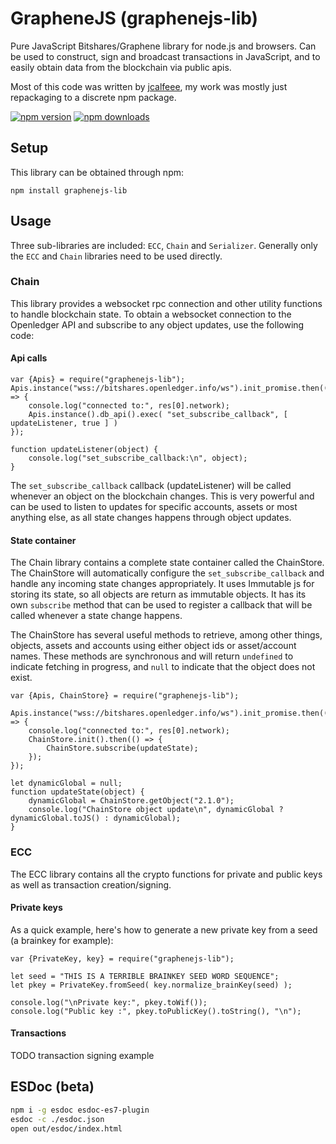 # GrapheneJS (graphenejs-lib)

Pure JavaScript Bitshares/Graphene library for node.js and browsers. Can be used to construct, sign and broadcast transactions in JavaScript, and to easily obtain data from the blockchain via public apis.

Most of this code was written by [jcalfeee](https://github.com/jcalfee), my work was mostly just repackaging to a discrete npm package.

[![npm version](https://img.shields.io/npm/v/graphenejs-lib.svg?style=flat-square)](https://www.npmjs.com/package/graphenejs-lib)
[![npm downloads](https://img.shields.io/npm/dm/graphenejs-lib.svg?style=flat-square)](https://www.npmjs.com/package/graphenejs-lib)


## Setup

This library can be obtained through npm:
```
npm install graphenejs-lib
```

## Usage

Three sub-libraries are included: `ECC`, `Chain` and `Serializer`. Generally only the `ECC` and `Chain` libraries need to be used directly.

### Chain
This library provides a websocket rpc connection and other utility functions to handle blockchain state. To obtain a websocket connection to the Openledger API and subscribe to any object updates, use the following code:

#### Api calls
```
var {Apis} = require("graphenejs-lib");
Apis.instance("wss://bitshares.openledger.info/ws").init_promise.then((res) => {
    console.log("connected to:", res[0].network);
    Apis.instance().db_api().exec( "set_subscribe_callback", [ updateListener, true ] )
});

function updateListener(object) {
    console.log("set_subscribe_callback:\n", object);
}
```
The `set_subscribe_callback` callback (updateListener) will be called whenever an object on the blockchain changes. This is very powerful and can be used to listen to updates for specific accounts, assets or most anything else, as all state changes happens through object updates.

#### State container
The Chain library contains a complete state container called the ChainStore. The ChainStore will automatically configure the `set_subscribe_callback` and handle any incoming state changes appropriately. It uses Immutable js for storing its state, so all objects are return as immutable objects. It has its own `subscribe` method that can be used to register a callback that will be called whenever a state change happens.

The ChainStore has several useful methods to retrieve, among other things, objects, assets and accounts using either object ids or asset/account names. These methods are synchronous and will return `undefined` to indicate fetching in progress, and `null` to indicate that the object does not exist.

```
var {Apis, ChainStore} = require("graphenejs-lib");

Apis.instance("wss://bitshares.openledger.info/ws").init_promise.then((res) => {
    console.log("connected to:", res[0].network);
    ChainStore.init().then(() => {
        ChainStore.subscribe(updateState);
    });
});

let dynamicGlobal = null;
function updateState(object) {
    dynamicGlobal = ChainStore.getObject("2.1.0");
    console.log("ChainStore object update\n", dynamicGlobal ? dynamicGlobal.toJS() : dynamicGlobal);
}

```

### ECC
The ECC library contains all the crypto functions for private and public keys as well as transaction creation/signing.

#### Private keys
As a quick example, here's how to generate a new private key from a seed (a brainkey for example):

```
var {PrivateKey, key} = require("graphenejs-lib");

let seed = "THIS IS A TERRIBLE BRAINKEY SEED WORD SEQUENCE";
let pkey = PrivateKey.fromSeed( key.normalize_brainKey(seed) );

console.log("\nPrivate key:", pkey.toWif());
console.log("Public key :", pkey.toPublicKey().toString(), "\n");
```

#### Transactions
TODO transaction signing example

## ESDoc (beta)
```bash
npm i -g esdoc esdoc-es7-plugin
esdoc -c ./esdoc.json
open out/esdoc/index.html
```
